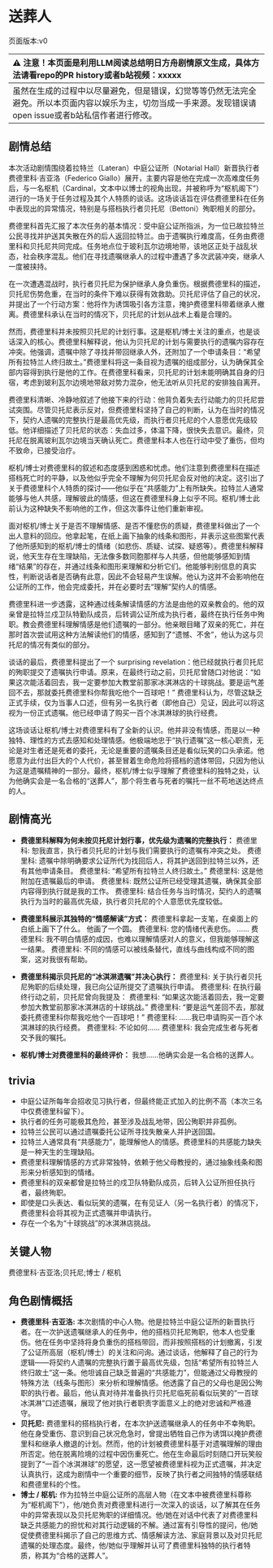 # 送葬人
页面版本:v0
 

| :warning: 注意！本页面是利用LLM阅读总结明日方舟剧情原文生成，具体方法请看repo的PR history或者b站视频：xxxxx           |
|:----------------------------|
| 虽然在生成的过程中以尽量避免，但是错误，幻觉等等仍然无法完全避免。所以本页面内容以娱乐为主，切勿当成一手来源。发现错误请open issue或者b站私信作者进行修改。|



## 剧情总结
本次活动剧情围绕着拉特兰（Lateran）中庭公证所（Notarial Hall）新晋执行者费德里科·吉亚洛（Federico Giallo）展开，主要内容是他在完成一次高难度任务后，与一名枢机（Cardinal，文本中以博士的视角出现，并被称呼为“枢机阁下”）进行的一场关于任务过程及其个人特质的谈话。这场谈话旨在评估费德里科在任务中表现出的异常情况，特别是与搭档执行者贝托尼（Bettoni）殉职相关的部分。

费德里科首先汇报了本次任务的基本情况：受中庭公证所指派，为一位已故拉特兰公民寻找并护送其失散在外的后人返回拉特兰。由于遗嘱执行难度高，任务由费德里科和贝托尼共同完成。任务地点位于玻利瓦尔边境地带，该地区正处于战乱状态，社会秩序混乱。他们在寻找遗嘱继承人的过程中遭遇了多次武装冲突，继承人一度被挟持。

在一次遭遇混战时，执行者贝托尼为保护继承人身负重伤。根据费德里科的描述，贝托尼伤势危重，在当时的条件下难以获得有效救助。贝托尼评估了自己的状况，并提出了一个行动方案：他将作为诱饵吸引各方注意，掩护费德里科带着继承人撤离。费德里科承认在当时的情况下，贝托尼的计划从战术上看是合理的。

然而，费德里科并未按照贝托尼的计划行事。这是枢机/博士关注的重点，也是谈话深入的核心。费德里科解释说，他认为贝托尼的计划与需要执行的遗嘱内容存在冲突。他强调，遗嘱中除了寻找并带回继承人外，还附加了一个申请条目：“希望所有拉特兰人终归故土。”费德里科将这一条目视为遗嘱的组成部分，认为确保其全部内容得到执行是他的工作。在费德里科看来，贝托尼的计划未能明确其自身的归宿，考虑到玻利瓦尔边境地带敌对势力混杂，他无法听从贝托尼的安排独自离开。

费德里科清晰、冷静地叙述了他接下来的行动：他背负着失去行动能力的贝托尼尝试突围。尽管贝托尼表示反对，但费德里科坚持了自己的判断，认为在当时的情况下，契约人遗嘱的完整执行是最高优先级，而执行者贝托尼的个人意愿优先级较低。他详细描述了贝托尼的状态：失血过多，体温下降，很快失去意识。最终，贝托尼在脱离玻利瓦尔边境当天确认死亡。费德里科本人也在行动中受了重伤，但均不致命，已接受治疗。

枢机/博士对费德里科的叙述和态度感到困惑和忧虑。他们注意到费德里科在描述搭档死亡时的平静，以及他似乎完全不理解为何贝托尼会反对他的决定。这引出了关于费德里科个人特质的探讨——他似乎在“共感能力”上有所缺失。拉特兰人通常能够与他人共感，理解彼此的情感，但这在费德里科身上似乎不同。枢机/博士此前认为这种缺失不影响他的工作，但这次事件让他们重新审视。

面对枢机/博士关于是否不理解情感、是否不懂悲伤的质疑，费德里科做出了一个出人意料的回应。他拿起笔，在纸上画下抽象的线条和图形，并表示这些图案代表了他所感知到的枢机/博士的情绪（如悲伤、质疑、试探、疑惑等）。费德里科解释说，他天生存在生理缺陷，无法像多数同胞那样与人共感，但他能够感知到情绪“结果”的存在，并通过线条和图形来理解和分析它们。他能够判别信息的真实性，判断说话者是否确有此意，因此不会轻易产生误解。他认为这并不会影响他在公证所的工作，他会完成委托，并在必要时去“理解”契约人的情感。

费德里科进一步透露，这种通过线条解读情感的方法是由他的双亲教会的。他的双亲曾是拉特兰戍卫队特勤队成员，后转调公证所成为执行者，最终在执行任务中殉职。教会费德里科理解情感是他们遗嘱的一部分。他亲眼目睹了双亲的死亡，并在那时首次尝试用这种方法解读他们的情感，感知到了“遗憾、不舍”，他认为这与贝托尼的情况有类似的部分。

谈话的最后，费德里科提出了一个 surprising revelation：他已经就执行者贝托尼的殉职提交了遗嘱执行申请。原来，在最终行动之前，贝托尼曾随口对他说：“如果这次能活着回去，我一定要参加大教堂前那家冰淇淋店的十球挑战。要是运气差回不去，那就委托费德里科你帮我吃他个一百球吧！” 费德里科认为，尽管这缺乏正式手续，仅为当事人口述，但有另一名执行者（即他自己）见证，因此可以将这视为一份正式遗嘱。他已经申请了购买一百个冰淇淋球的执行经费。

这场谈话让枢机/博士对费德里科有了全新的认识。他并非没有情感，而是以一种独特、理性的方式去感知和处理情感。他极端地忠于“执行遗嘱”这一核心职责，无论是对生者还是死者的委托，无论是重要的遗嘱条目还是看似玩笑的口头承诺。他愿意为此付出巨大的个人代价，甚至冒着生命危险将搭档的遗体带回，只因为他认为这是遗嘱精神的一部分。最终，枢机/博士似乎理解了费德里科的独特之处，认为他确实会是一名合格的“送葬人”，那个将生者与死者的嘱托一丝不苟地送达终点的人。
## 剧情高光
*   **费德里科解释为何未按贝托尼计划行事，优先级为遗嘱的完整执行：**
    费德里科: 恕我直言，执行者贝托尼的计划与我们需要执行的遗嘱有冲突之处。
    费德里科: 遗嘱中除明确要求公证所代为找回后人，将其护送回到拉特兰以外，还有其他申请条目。
    费德里科: “希望所有拉特兰人终归故土。”
    费德里科: 这是他附加在遗嘱最后的申请。
    费德里科: 既然公证所已经受理其遗嘱，确保其全部内容得到执行就是我的工作。
    费德里科: 结合任务与当时情况，契约人的遗嘱执行为当时的最高优先级，执行者贝托尼的个人意愿优先度较低。

*   **费德里科展示其独特的“情感解读”方式：**
    费德里科拿起一支笔，在桌面上的白纸上画下了什么。
    他画了一个圆。
    费德里科: 您的情绪代表悲伤。
    ......
    费德里科: 我不明白情感的成因，也难以理解情感对人的意义，但我能够理解这一结果。
    费德里科: 不同的情感可以被线条替代，直线与曲线构成不同的图案，这对我很有帮助。

*   **费德里科揭示贝托尼的“冰淇淋遗嘱”并决心执行：**
    费德里科: 关于执行者贝托尼殉职的后续处理，我已向公证所提交了遗嘱执行申请。
    费德里科: 在执行最终行动之前，贝托尼曾向我提及：
    费德里科: “如果这次能活着回去，我一定要参加大教堂前那家冰淇淋店的十球挑战。”
    费德里科: “要是运气差回不去，那就委托费德里科你帮我吃他个一百球吧！”
    费德里科: ......我已申请购买一百个冰淇淋球的执行经费。
    费德里科: 不论如何......
    费德里科: 我会完成生者与死者交予我的嘱托。

*   **枢机/博士对费德里科的最终评价：**
    我想......他确实会是一名合格的送葬人。
## trivia
*   中庭公证所每年会招收见习执行者，但最终能正式加入的比例不高（本次三名中仅费德里科留下）。
*   执行者的任务可能极其危险，甚至涉及战乱地带，因公殉职并非孤例。
*   拉特兰公民可以通过遗嘱委托公证所寻找失散亲人并护送回国。
*   拉特兰人通常具有“共感能力”，能理解他人的情感。费德里科的共感能力缺失是一种天生的生理缺陷。
*   费德里科理解情感的方式非常独特，依赖于他父母教授的，通过抽象线条和图形来分析感知到的情绪。
*   费德里科的双亲都曾是拉特兰的戍卫队特勤队成员，后转入公证所担任执行者，最终殉职。
*   即使是口头表达、看似玩笑的遗嘱，在有见证人（另一名执行者）的情况下，费德里科会将其视为正式遗嘱并申请执行。
*   存在一个名为“十球挑战”的冰淇淋店挑战。
## 关键人物
费德里科·吉亚洛;贝托尼;博士 / 枢机
## 角色剧情概括
-   **费德里科·吉亚洛:** 本次剧情的中心人物。他是拉特兰中庭公证所的新晋执行者。在一次护送遗嘱继承人的任务中，他的搭档贝托尼殉职，他本人也受重伤。他在任务中坚持将身负重伤的搭档带回，而非按照搭档的计划撤离，引发了公证所高层（枢机/博士）的关注和问询。通过谈话，他解释了自己的行为逻辑——将契约人遗嘱的完整执行置于最高优先级，包括“希望所有拉特兰人终归故土”这一条。他坦诚自己缺乏普遍的“共感能力”，但能通过父母教授的特殊方法（线条与图形）来分析和理解情感。他透露了自己的父母也是因公殉职的执行者。最后，他认真对待并准备执行贝托尼临死前看似玩笑的“一百球冰淇淋”口述遗嘱，展现了他对执行者职责字面意义上的绝对忠诚和严格遵守。
-   **贝托尼:** 费德里科的搭档执行者，在本次护送遗嘱继承人的任务中不幸殉职。他在身受重伤、意识到自己状况危急时，曾提出牺牲自己作为诱饵以掩护费德里科和继承人撤退的计划。然而，他的计划被费德里科基于对遗嘱理解的理由所否定。他在脱离险境的过程中因伤重死亡。他在生命最后时刻随口开玩笑般提到了“一百个冰淇淋球”的愿望，这一愿望被费德里科视为正式遗嘱，并决定认真执行，这成为剧情中一个重要的细节，反映了执行者之间独特的情感联结和费德里科的个性。
-   **博士 / 枢机:** 作为拉特兰中庭公证所的高层人物（在文本中被费德里科尊称为“枢机阁下”），他/她负责对费德里科进行一次深入的谈话，以了解其在任务中的异常表现以及贝托尼殉职的详细情况。他/她在对话中代表了对费德里科缺乏共感能力的担忧和对其行动逻辑的不解。通过富有引导性的提问，他/她促使费德里科揭示了自己的思维方式、情感解读方法、家庭背景以及对贝托尼遗嘱的处理态度。最终，他/她似乎理解并认可了费德里科独特的执行者特质，称其为“合格的送葬人”。